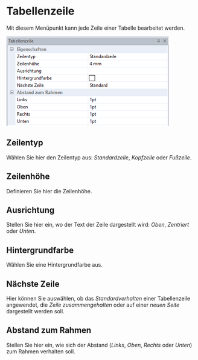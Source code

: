 # Tabellenzeile

Mit diesem Menüpunkt kann jede Zeile einer Tabelle bearbeitet werden.

![Image](img/image77.png)

## Zeilentyp

Wählen Sie hier den Zeilentyp aus: *Standardzeile*, *Kopfzeile* oder *Fußzeile*.

## Zeilenhöhe

Definieren Sie hier die Zeilenhöhe.

## Ausrichtung

Stellen Sie hier ein, wo der Text der Zeile dargestellt wird: *Oben*, *Zentriert* oder *Unten*.

## Hintergrundfarbe

Wählen Sie eine Hintergrundfarbe aus.

## Nächste Zeile

Hier können Sie auswählen, ob das *Standardverhalten* einer Tabellenzeile angewendet, die *Zeile zusammengehalten* oder auf einer *neuen Seite* dargestellt werden soll.

## Abstand zum Rahmen

Stellen Sie hier ein, wie sich der Abstand (*Links*, *Oben*, *Rechts* oder *Unten*) zum Rahmen verhalten soll.